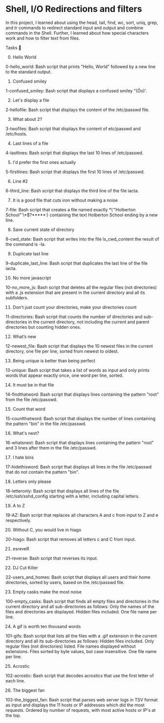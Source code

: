 # Shell, I/O Redirections and filters
In this project, I learned about using the head, tail, find, wc, sort, uniq, grep, and tr commands to redirect standard input and output and combine commands in the Shell. Further, I learned about how special characters work and how to filter text from files.

Tasks 📃

0. Hello World

0-hello_world: Bash script that prints "Hello, World" followed by a new line to the standard output.

1. Confused smiley

1-confused_smiley: Bash script that displays a confused smiley "(Ôo)'.

2. Let's display a file

2-hellofile: Bash script that displays the content of the /etc/passwd file.

3. What about 2?

3-twofiles: Bash script that displays the content of etc/passwd and /etc/hosts.

4. Last lines of a file

4-lastlines: Bash script that displays the last 10 lines of /etc/passwd.

5. I'd prefer the first ones actually

5-firstlines: Bash script that displays the first 10 lines of /etc/passwd.

6. Line #2

6-third_line: Bash script that displays the third line of the file iacta.

7. It is a good file that cuts iron without making a noise

7-file: Bash script that creates a file named exactly \*\\'"Holberton School"\'\\*$\?\*\*\*\*\*:) containing the text Holberton School ending by a new line.

8. Save current state of directory

8-cwd_state: Bash script that writes into the file ls_cwd_content the result of the command ls -la.

9. Duplicate last line

9-duplicate_last_line: Bash script that duplicates the last line of the file iacta.

10. No more javascript


10-no_more_js: Bash script that deletes all the regular files (not directories) with a .js extension that are present in the current directory and all its subfolders.

11. Don't just count your directories, make your directories count

11-directories: Bash script that counts the number of directories and sub-directories in the current directory, not including the current and parent directories but counting hidden ones.

12. What’s new

12-newest_file: Bash script that displays the 10 newest files in the current directory, one file per line, sorted from newest to oldest.

13. Being unique is better than being perfect

13-unique: Bash script that takes a list of words as input and only prints words that appear exactly once, one word per line, sorted.

14. It must be in that file


14-findthatword: Bash script that displays lines containing the pattern "root" from the file /etc/passwd.

15. Count that word


15-countthatword: Bash script that displays the number of lines containing the pattern "bin" in the file /etc/passwd.

16. What's next?


16-whatsnext: Bash script that displays lines containing the pattern "root" and 3 lines after them in the file /etc/passwd.

17. I hate bins

17-hidethisword: Bash script that displays all lines in the file /etc/passwd that do not contain the pattern "bin".

18. Letters only please


18-letteronly: Bash script that displays all lines of the file /etc/ssh/sshd_config starting with a letter, including capital letters.

19. A to Z

19-AZ: Bash script that replaces all characters A and c from input to Z and e respectively.

20. Without C, you would live in hiago

20-hiago: Bash script that removes all letters c and C from input.

21. esreveR

21-reverse: Bash script that reverses its input.

22. DJ Cut Killer

22-users_and_homes: Bash script that displays all users and their home directories, sorted by users, based on the /etc/passwd file.

23. Empty casks make the most noise


100-empty_casks: Bash script that finds all empty files and directories in the current directory and all sub-directories as follows:
Only the names of the files and directories are displayed.
Hidden files included.
One file name per line.

24. A gif is worth ten thousand words

101-gifs: Bash script that lists all the files with a .gif extension in the current directory and all its sub-directories as follows:
Hidden files included.
Only regular files (not directories) listed.
File names displayed without extensions.
Files sorted by byte values, but case insensitive.
One file name per line.

25. Acrostic

102-acrostic: Bash script that decodes acrostics that use the first letter of each line.

26. The biggest fan

103-the_biggest_fan: Bash script that parses web server logs in TSV format as input and displays the 11 hosts or IP addresses which did the most requests.
Ordered by number of requests, with most active hosts or IP's at the top.

